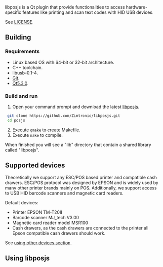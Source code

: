 
libposjs is a Qt plugin that provide functionalities to access hardware-specific 
features like printing and scan text codes with HID USB devices.

See [LICENSE](LICENSE).

## Building

### Requirements

* Linux based OS with 64-bit or 32-bit architecture. 
* C++ toolchain.
* libusb-0.1-4.
* [Git](http://git-scm.com/).
* [Qt5.3.0](http://qt-project.org/downloads).

### Build and run

1. Open your command prompt and download the latest [libposjs](https://github.com/Zimtronic/libposjs.git).

 ```sh
  git clone https://github.com/Zimtronic/libposjs.git
  cd posjs
  ```
  
2. Execute `qmake` to create Makefile. 
3. Execute `make` to compile.

When finished you will see a "lib" directory that contain a shared library called "libposjs".

## Supported devices

Theoretically we support any ESC/POS based printer and compatible cash drawers. ESC/POS protocol was designed by EPSON 
and is widely used by many other printer brands mainly on POS. Additionally, we support access
to USB HID barcode scanners and magnetic card readers.

Default devices:

* Printer EPSON TM-T20II
* Barcode scanner MJ_tech V3.00
* Magnetic card reader model MSR100 
* Cash drawers, as the cash drawers are connected to the printer all Epson compatible cash drawers should work. 

See [using other devices section](docs/supporteddevices.md).

## Using libposjs


